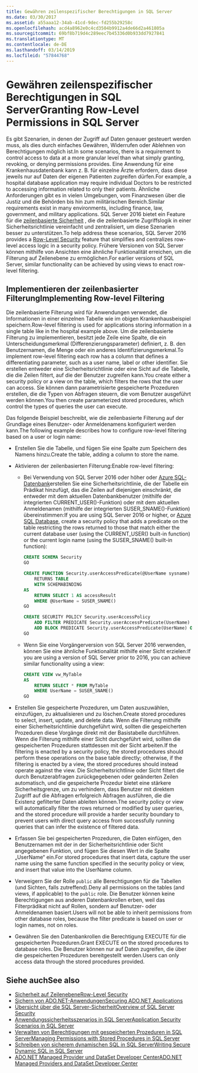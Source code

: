 ```yaml
---
title: Gewähren zeilenspezifischer Berechtigungen in SQL Server
ms.date: 03/30/2017
ms.assetid: a55aaa12-34ab-41cd-9dec-fd255b29258c
ms.openlocfilehash: acd4a8962e0c4cd3504b9912a4de66d2a461805a
ms.sourcegitcommit: 69bf8b719d4c289eec7b45336d0b933dd7927841
ms.translationtype: MT
ms.contentlocale: de-DE
ms.lasthandoff: 03/14/2019
ms.locfileid: "57844768"
---
```

# <a name="granting-row-level-permissions-in-sql-server"></a><span data-ttu-id="327ed-102">Gewähren zeilenspezifischer Berechtigungen in SQL Server</span><span class="sxs-lookup"><span data-stu-id="327ed-102">Granting Row-Level Permissions in SQL Server</span></span>

<span data-ttu-id="327ed-103">Es gibt Szenarien, in denen der Zugriff auf Daten genauer gesteuert werden muss, als dies durch einfaches Gewähren, Widerrufen oder Ablehnen von Berechtigungen möglich ist.</span><span class="sxs-lookup"><span data-stu-id="327ed-103">In some scenarios, there is a requirement to control access to data at a more granular level than what simply granting, revoking, or denying permissions provides.</span></span> <span data-ttu-id="327ed-104">Eine Anwendung für eine Krankenhausdatenbank kann z. B. für einzelne Ärzte erfordern, dass diese jeweils nur auf Daten der eigenen Patienten zugreifen dürfen.</span><span class="sxs-lookup"><span data-stu-id="327ed-104">For example, a hospital database application may require individual Doctors to be restricted to accessing information related to only their patients.</span></span> <span data-ttu-id="327ed-105">Ähnliche Anforderungen gibt es in vielen Umgebungen, vom Finanzwesen über die Justiz und die Behörden bis hin zum militärischen Bereich.</span><span class="sxs-lookup"><span data-stu-id="327ed-105">Similar requirements exist in many environments, including finance, law, government, and military applications.</span></span> <span data-ttu-id="327ed-106">SQL Server 2016 bietet ein Feature für die [zeilenbasierte Sicherheit](/sql/relational-databases/security/row-level-security) , die die zeilenbasierte Zugriffslogik in einer Sicherheitsrichtlinie vereinfacht und zentralisiert, um diese Szenarien besser zu unterstützen.</span><span class="sxs-lookup"><span data-stu-id="327ed-106">To help address these scenarios, SQL Server 2016 provides a [Row-Level Security](/sql/relational-databases/security/row-level-security) feature that simplifies and centralizes row-level access logic in a security policy.</span></span> <span data-ttu-id="327ed-107">Frühere Versionen von SQL Server können mithilfe von Ansichten eine ähnliche Funktionalität erreichen, um die Filterung auf Zeilenebene zu ermöglichen.</span><span class="sxs-lookup"><span data-stu-id="327ed-107">For earlier versions of SQL Server, similar functionality can be achieved by using views to enact row-level filtering.</span></span>

## <a name="implementing-row-level-filtering"></a><span data-ttu-id="327ed-108">Implementieren der zeilenbasierter Filterung</span><span class="sxs-lookup"><span data-stu-id="327ed-108">Implementing Row-level Filtering</span></span>

<span data-ttu-id="327ed-109">Die zeilenbasierte Filterung wird für Anwendungen verwendet, die Informationen in einer einzelnen Tabelle wie im obigen Krankenhausbeispiel speichern.</span><span class="sxs-lookup"><span data-stu-id="327ed-109">Row-level filtering is used for applications storing information in a single table like in the hospital example above.</span></span> <span data-ttu-id="327ed-110">Um die zeilenbasierte Filterung zu implementieren, besitzt jede Zeile eine Spalte, die ein Unterscheidungsmerkmal (Differenzierungsparameter) definiert, z. B. den Benutzernamen, die Menge oder ein anderes Identifizierungsmerkmal.</span><span class="sxs-lookup"><span data-stu-id="327ed-110">To implement row-level filtering each row has a column that defines a differentiating parameter, such as a user name, label or other identifier.</span></span> <span data-ttu-id="327ed-111">Sie erstellen entweder eine Sicherheitsrichtlinie oder eine Sicht auf die Tabelle, die die Zeilen filtert, auf die der Benutzer zugreifen kann.</span><span class="sxs-lookup"><span data-stu-id="327ed-111">You create either a security policy or a view on the table, which filters the rows that the user can access.</span></span> <span data-ttu-id="327ed-112">Sie können dann parametrisierte gespeicherte Prozeduren erstellen, die die Typen von Abfragen steuern, die vom Benutzer ausgeführt werden können.</span><span class="sxs-lookup"><span data-stu-id="327ed-112">You then create parameterized stored procedures, which control the types of queries the user can execute.</span></span>

<span data-ttu-id="327ed-113">Das folgende Beispiel beschreibt, wie die zeilenbasierte Filterung auf der Grundlage eines Benutzer- oder Anmeldenamens konfiguriert werden kann.</span><span class="sxs-lookup"><span data-stu-id="327ed-113">The following example describes how to configure row-level filtering based on a user or login name:</span></span>

- <span data-ttu-id="327ed-114">Erstellen Sie die Tabelle, und fügen Sie eine Spalte zum Speichern des Namens hinzu.</span><span class="sxs-lookup"><span data-stu-id="327ed-114">Create the table, adding a column to store the name.</span></span>

- <span data-ttu-id="327ed-115">Aktivieren der zeilenbasierten Filterung:</span><span class="sxs-lookup"><span data-stu-id="327ed-115">Enable row-level filtering:</span></span>

    - <span data-ttu-id="327ed-116">Bei Verwendung von SQL Server 2016 oder höher oder [Azure SQL-Datenbank](https://docs.microsoft.com/azure/sql-database/)erstellen Sie eine Sicherheitsrichtlinie, die der Tabelle ein Prädikat hinzufügt, das die Zeilen auf diejenigen einschränkt, die entweder mit dem aktuellen Datenbankbenutzer (mithilfe der integrierten CURRENT_USER()-Funktion) oder mit dem aktuellen Anmeldenamen (mithilfe der integrierten SUSER_SNAME()-Funktion) übereinstimmen:</span><span class="sxs-lookup"><span data-stu-id="327ed-116">If you are using SQL Server 2016 or higher, or [Azure SQL Database](https://docs.microsoft.com/azure/sql-database/), create a security policy that adds a predicate on the table restricting the rows returned to those that match either the current database user (using the CURRENT_USER() built-in function) or the current login name (using the SUSER_SNAME() built-in function):</span></span>

        ```sql
        CREATE SCHEMA Security
        GO

        CREATE FUNCTION Security.userAccessPredicate(@UserName sysname)
            RETURNS TABLE
            WITH SCHEMABINDING
        AS
            RETURN SELECT 1 AS accessResult
            WHERE @UserName = SUSER_SNAME()
        GO

        CREATE SECURITY POLICY Security.userAccessPolicy
            ADD FILTER PREDICATE Security.userAccessPredicate(UserName) ON dbo.MyTable,
            ADD BLOCK PREDICATE Security.userAccessPredicate(UserName) ON dbo.MyTable
        GO
        ```

    - <span data-ttu-id="327ed-117">Wenn Sie eine Vorgängerversion von SQL Server 2016 verwenden, können Sie eine ähnliche Funktionalität mithilfe einer Sicht erzielen:</span><span class="sxs-lookup"><span data-stu-id="327ed-117">If you are using a version of SQL Server prior to 2016, you can achieve similar functionality using a view:</span></span>

        ```sql
        CREATE VIEW vw_MyTable
        AS
            RETURN SELECT * FROM MyTable
            WHERE UserName = SUSER_SNAME()
        GO
        ```

- <span data-ttu-id="327ed-118">Erstellen Sie gespeicherte Prozeduren, um Daten auszuwählen, einzufügen, zu aktualisieren und zu löschen.</span><span class="sxs-lookup"><span data-stu-id="327ed-118">Create stored procedures to select, insert, update, and delete data.</span></span> <span data-ttu-id="327ed-119">Wenn die Filterung mithilfe einer Sicherheitsrichtlinie durchgeführt wird, sollten die gespeicherten Prozeduren diese Vorgänge direkt mit der Basistabelle durchführen. Wenn die Filterung mithilfe einer Sicht durchgeführt wird, sollten die gespeicherten Prozeduren stattdessen mit der Sicht arbeiten.</span><span class="sxs-lookup"><span data-stu-id="327ed-119">If the filtering is enacted by a security policy, the stored procedures should perform these operations on the base table directly; otherwise, if the filtering is enacted by a view, the stored procedures should instead operate against the view.</span></span> <span data-ttu-id="327ed-120">Die Sicherheitsrichtlinie oder Sicht filtert die durch Benutzerabfragen zurückgegebenen oder geänderten Zeilen automatisch, und die gespeicherte Prozedur bietet eine stärkere Sicherheitsgrenze, um zu verhindern, dass Benutzer mit direktem Zugriff auf die Abfragen erfolgreich Abfragen ausführen, die die Existenz gefilterter Daten ableiten können.</span><span class="sxs-lookup"><span data-stu-id="327ed-120">The security policy or view will automatically filter the rows returned or modified by user queries, and the stored procedure will provide a harder security boundary to prevent users with direct query access from successfully running queries that can infer the existence of filtered data.</span></span>

- <span data-ttu-id="327ed-121">Erfassen Sie bei gespeicherten Prozeduren, die Daten einfügen, den Benutzernamen mit der in der Sicherheitsrichtlinie oder Sicht angegebenen Funktion, und fügen Sie diesen Wert in die Spalte „UserName“ ein.</span><span class="sxs-lookup"><span data-stu-id="327ed-121">For stored procedures that insert data, capture the user name using the same function specified in the security policy or view, and insert that value into the UserName column.</span></span>

- <span data-ttu-id="327ed-122">Verweigern Sie der Rolle `public` alle Berechtigungen für die Tabellen (und Sichten, falls zutreffend).</span><span class="sxs-lookup"><span data-stu-id="327ed-122">Deny all permissions on the tables (and views, if applicable) to the `public` role.</span></span> <span data-ttu-id="327ed-123">Die Benutzer können keine Berechtigungen aus anderen Datenbankrollen erben, weil das Filterprädikat nicht auf Rollen, sondern auf Benutzer- oder Anmeldenamen basiert.</span><span class="sxs-lookup"><span data-stu-id="327ed-123">Users will not be able to inherit permissions from other database roles, because the filter predicate is based on user or login names, not on roles.</span></span>

- <span data-ttu-id="327ed-124">Gewähren Sie den Datenbankrollen die Berechtigung EXECUTE für die gespeicherten Prozeduren.</span><span class="sxs-lookup"><span data-stu-id="327ed-124">Grant EXECUTE on the stored procedures to database roles.</span></span> <span data-ttu-id="327ed-125">Die Benutzer können nur auf Daten zugreifen, die über die gespeicherten Prozeduren bereitgestellt werden.</span><span class="sxs-lookup"><span data-stu-id="327ed-125">Users can only access data through the stored procedures provided.</span></span>

## <a name="see-also"></a><span data-ttu-id="327ed-126">Siehe auch</span><span class="sxs-lookup"><span data-stu-id="327ed-126">See also</span></span>

- [<span data-ttu-id="327ed-127">Sicherheit auf Zeilenebene</span><span class="sxs-lookup"><span data-stu-id="327ed-127">Row-Level Security</span></span>](/sql/relational-databases/security/row-level-security)
- [<span data-ttu-id="327ed-128">Sichern von ADO.NET-Anwendungen</span><span class="sxs-lookup"><span data-stu-id="327ed-128">Securing ADO.NET Applications</span></span>](../../../../../docs/framework/data/adonet/securing-ado-net-applications.md)
- [<span data-ttu-id="327ed-129">Übersicht über die SQL Server-Sicherheit</span><span class="sxs-lookup"><span data-stu-id="327ed-129">Overview of SQL Server Security</span></span>](../../../../../docs/framework/data/adonet/sql/overview-of-sql-server-security.md)
- [<span data-ttu-id="327ed-130">Anwendungssicherheitsszenarios in SQL Server</span><span class="sxs-lookup"><span data-stu-id="327ed-130">Application Security Scenarios in SQL Server</span></span>](../../../../../docs/framework/data/adonet/sql/application-security-scenarios-in-sql-server.md)
- [<span data-ttu-id="327ed-131">Verwalten von Berechtigungen mit gespeicherten Prozeduren in SQL Server</span><span class="sxs-lookup"><span data-stu-id="327ed-131">Managing Permissions with Stored Procedures in SQL Server</span></span>](../../../../../docs/framework/data/adonet/sql/managing-permissions-with-stored-procedures-in-sql-server.md)
- [<span data-ttu-id="327ed-132">Schreiben von sicherem dynamischen SQL in SQL Server</span><span class="sxs-lookup"><span data-stu-id="327ed-132">Writing Secure Dynamic SQL in SQL Server</span></span>](../../../../../docs/framework/data/adonet/sql/writing-secure-dynamic-sql-in-sql-server.md)
- [<span data-ttu-id="327ed-133">ADO.NET Managed Provider und DataSet Developer Center</span><span class="sxs-lookup"><span data-stu-id="327ed-133">ADO.NET Managed Providers and DataSet Developer Center</span></span>](https://go.microsoft.com/fwlink/?LinkId=217917)
